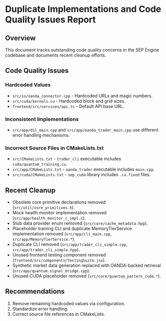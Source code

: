 # Duplicate Implementations and Code Quality Issues Report

## Overview
This document tracks outstanding code quality concerns in the SEP Engine codebase and documents recent cleanup efforts.

## Code Quality Issues

### Hardcoded Values
- `src/io/oanda_connector.cpp` - Hardcoded URLs and magic numbers.
- `src/cuda/kernels.cu` - Hardcoded block and grid sizes.
- `frontend/src/services/api.ts` - Default API base URL.

### Inconsistent Implementations
- `src/app/dsl_main.cpp` and `src/app/oanda_trader_main.cpp` use different error handling mechanisms.

### Incorrect Source Files in CMakeLists.txt
- `src/CMakeLists.txt` - `trader_cli` executable includes `cuda/quantum_training.cu`.
- `src/app/CMakeLists.txt` - `oanda_trader` executable includes `main.cpp`.
- `src/cuda/CMakeLists.txt` - `sep_cuda` library includes `.cu.fixed` files.

## Recent Cleanup
- Obsolete core primitive declarations removed (`src/util/core_primitives.h`).
- Mock health monitor implementation removed (`src/app/health_monitor_c_impl.c`).
- Stub data provider enum removed (`src/core/cache_metadata.hpp`).
- Placeholder training CLI and duplicate MemoryTierService implementation removed (`src/app/cli_main.cpp`, `src/app/MemoryTierService.*`).
- Duplicate CLI removed (`src/app/trader_cli_simple.cpp`, `src/app/trader_cli_simple.hpp`).
- Unused frontend testing component removed (`frontend/src/components/TestingSuite.jsx`).
- Synthetic market data generation replaced with OANDA-backed retrieval (`src/app/quantum_signal_bridge.cpp`).
- Unused CUDA placeholder removed (`src/core/quantum_pattern_cuda.*`).

## Recommendations
1. Remove remaining hardcoded values via configuration.
2. Standardize error handling.
3. Correct source file references in CMakeLists.

